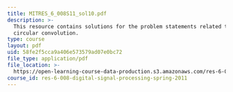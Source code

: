 ```yaml
---
title: MITRES_6_008S11_sol10.pdf
description: >-
  This resource contains solutions for the problem statements related to
  circular convolution.
type: course
layout: pdf
uid: 58fe2f5cca9a406e573579ad07e0bc72
file_type: application/pdf
file_location: >-
  https://open-learning-course-data-production.s3.amazonaws.com/res-6-008-digital-signal-processing-spring-2011/58fe2f5cca9a406e573579ad07e0bc72_MITRES_6_008S11_sol10.pdf
course_id: res-6-008-digital-signal-processing-spring-2011
---
```

